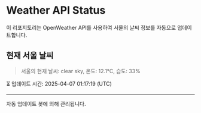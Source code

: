 
# Weather API Status

이 리포지토리는 OpenWeather API를 사용하여 서울의 날씨 정보를 자동으로 업데이트합니다.

## 현재 서울 날씨
> 서울의 현재 날씨: clear sky, 온도: 12.1°C, 습도: 33%

⏳ 업데이트 시간: 2025-04-07 01:17:19 (UTC)

---
자동 업데이트 봇에 의해 관리됩니다.
